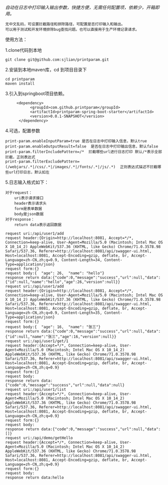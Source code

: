 _自动在日志中打印输入输出参数，快捷方便，无需任何配置项，依赖少，开箱即用。_

    无中文乱码，可设置拦截路径和排除路径，可配置是否打印输入和输出。
    可以用于测试和开发环境排除bug查找问题。也可以直接用于生产环境记录请求。

使用方法：

1.clone代码到本地
    
    git clone git@github.com:sjlian/printparam.git

2.安装到本地maven库，cd 到项目目录下
    
    cd printparam
    maven install
    
3.引入到springboot项目依赖。

         <dependency>
               <groupId>com.github.printparam</groupId>
               <artifactId>printparam-spring-boot-starter</artifactId>
               <version>0.0.1-SNAPSHOT</version>
          </dependency> 

4.可选，配置参数
    
    print-param.enableInputParam=true 是否在日志中打印输入信息，默认true
    print-param.enableOutputResult=false  是否在日志中打印输出信息，默认false
    print-param.filterIncludePattern=/*  拦截哪些url进行日志打印 默认/*表示全部拦截，正则表达式
    print-param.filterExcludePattern=(/webjars/.*|/css/.*|/images/.*|/fonts/.*|/js/.*)  正则表达式描述不拦截哪些url打印日志，默认如左

5.日志输入格式如下：

    对于request：
        uri表示请求接口
        header表示请求头
        form是表单数据
        body是json数据
    对于response：
        return data表示返回数据
        
    request uri:/api/user1/add
    request header:{Origin=http://localhost:8081, Accept=*/*, Connection=keep-alive, User-Agent=Mozilla/5.0 (Macintosh; Intel Mac OS X 10_14_2) AppleWebKit/537.36 (KHTML, like Gecko) Chrome/71.0.3578.98 Safari/537.36, Referer=http://localhost:8081/api/swagger-ui.html, Host=localhost:8081, Accept-Encoding=gzip, deflate, br, Accept-Language=zh-CN,zh;q=0.9, Content-Length=34, Content-Type=application/json}
    request form:{}
    request body:{  "age": 26,  "name": "hello"}
    response return data:{"code":0,"message":"success","url":null,"data":{"id":null,"name":"hello","age":26,"version":null}}
    request uri:/api/user1/add
    request header:{Origin=http://localhost:8081, Accept=*/*, Connection=keep-alive, User-Agent=Mozilla/5.0 (Macintosh; Intel Mac OS X 10_14_2) AppleWebKit/537.36 (KHTML, like Gecko) Chrome/71.0.3578.98 Safari/537.36, Referer=http://localhost:8081/api/swagger-ui.html, Host=localhost:8081, Accept-Encoding=gzip, deflate, br, Accept-Language=zh-CN,zh;q=0.9, Content-Length=35, Content-Type=application/json}
    request form:{}
    request body:{  "age": 16,  "name": "张三"}
    response return data:{"code":0,"message":"success","url":null,"data":{"id":null,"name":"张三","age":16,"version":null}}
    request uri:/api/user1/get/1
    request header:{Accept=*/*, Connection=keep-alive, User-Agent=Mozilla/5.0 (Macintosh; Intel Mac OS X 10_14_2) AppleWebKit/537.36 (KHTML, like Gecko) Chrome/71.0.3578.98 Safari/537.36, Referer=http://localhost:8081/api/swagger-ui.html, Host=localhost:8081, Accept-Encoding=gzip, deflate, br, Accept-Language=zh-CN,zh;q=0.9}
    request form:{}
    request body:
    response return data:{"code":0,"message":"success","url":null,"data":null}
    request uri:/api/user1/list
    request header:{Accept=*/*, Connection=keep-alive, User-Agent=Mozilla/5.0 (Macintosh; Intel Mac OS X 10_14_2) AppleWebKit/537.36 (KHTML, like Gecko) Chrome/71.0.3578.98 Safari/537.36, Referer=http://localhost:8081/api/swagger-ui.html, Host=localhost:8081, Accept-Encoding=gzip, deflate, br, Accept-Language=zh-CN,zh;q=0.9}
    request form:{}
    request body:
    response return data:{"code":0,"message":"success","url":null,"data":[]}
    request uri:/api/demo/getHello
    request header:{Accept=*/*, Connection=keep-alive, User-Agent=Mozilla/5.0 (Macintosh; Intel Mac OS X 10_14_2) AppleWebKit/537.36 (KHTML, like Gecko) Chrome/71.0.3578.98 Safari/537.36, Referer=http://localhost:8081/api/swagger-ui.html, Host=localhost:8081, Accept-Encoding=gzip, deflate, br, Accept-Language=zh-CN,zh;q=0.9}
    request form:{}
    request body:
    response return data:hello